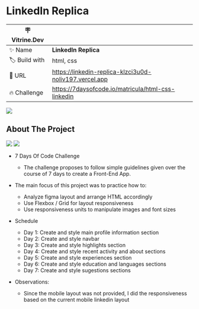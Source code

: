 # LinkedIn Replica

| :placard: Vitrine.Dev |     |
| -------------  | --- |
| :sparkles: Name        | **LinkedIn Replica**
| :label: Build with | html, css
| :rocket: URL         | https://linkedin-replica-klzci3u0d-noliv197.vercel.app
| :fire: Challenge     | https://7daysofcode.io/matricula/html-css-linkedin

<!-- Inserir imagem com a #vitrinedev ao final do link -->
![](https://imagizer.imageshack.com/img923/2849/XrsLxn.gif#vitrinedev)

## About The Project

<img src="http://img.shields.io/static/v1?label=Development&message=Finished&color=GREEN&style=for-the-badge"/>
<img src="http://img.shields.io/static/v1?label=CODE%20REVIEW&message=Not%20Started&color=red&style=for-the-badge"/>

* 7 Days Of Code Challenge
  * The challenge proposes to follow simple guidelines given over the course of 7 days to create a Front-End App. 
 
* The main focus of this project was to practice how to:
  * Analyze figma layout and arrange HTML accordingly
  * Use Flexbox / Grid for layout responsiveness
  * Use responsiveness units to manipulate images and font sizes

- Schedule
  - Day 1: Create and style main profile information section
  - Day 2: Create and style navbar
  - Day 3: Create and style highlights section
  - Day 4: Create and style recent activity and about sections
  - Day 5: Create and style experiences section
  - Day 6: Create and style education and languages sections
  - Day 7: Create and style sugestions sections

- Observations:
  - Since the mobile layout was not provided, I did the responsiveness based on the current mobile linkedin layout 
